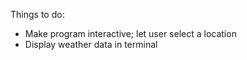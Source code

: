 Things to do:
 * Make program interactive; let user select a location
 * Display weather data in terminal 
